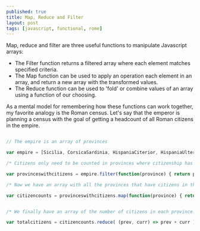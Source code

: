 ```yaml
---
published: true
title: Map, Reduce and Filter
layout: post
tags: [javascript, functional, rome]
---
```

Map, reduce and filter are three useful functions to manipulate Javascript arrays: 

* The Filter function returns a filtered array where each element matches specified criteria. 
* The Map function can be used to apply an operation each element in an array, and return a new array with the transformed values. 
* The Reduce function can be used to 'fold' or combine values of an array using a function of our choosing.

As a mental model for remembering how these functions can work together, my favorite analogy is the Roman census. Let's say that the emperor is planning a census with the goal of getting a headcount of all Roman citizens in the empire. 

```javascript

// The empire is an array of provinces

var empire = [Sicilia, CorsicaSardinia, HispaniaCiterior, HispaniaUlterior...]

/* Citizens only need to be counted in provinces where citizenship has been extended - let's Filter on the CitizenshipGranted property */

var provinceswithcitizens = empire.filter(function(province) { return province.CitizenshipGranted; }

/* Now we have an array with all the provinces that have citizens in them. However, we can't immediately access the number of citizens in each province, because they are grouped by military and civilians. Since this is the only information we need from this array, let's use the Map function to get the numbers of total citizens in each province that we're looking for. */

var citizencounts = provinceswithcitizens.map(function(province) { return province.militarycitizens + province.civiliancitizens; }


/* We finally have an array of the number of citizens in each province. Now we can easily 'fold' it up using the Reduce function. */

var totalcitizens = citizencounts.reduce( (prev, curr) => prev + curr );

```